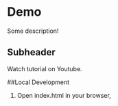 # Demo

Some description!

## Subheader

Watch tutorial on Youtube.

##Local Development

1. Open index.html in your browser,
